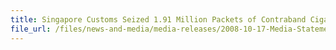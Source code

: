 ```yaml
---
title: Singapore Customs Seized 1.91 Million Packets of Contraband Cigarettes from 4 Containers
file_url: /files/news-and-media/media-releases/2008-10-17-Media-Statement.pdf
---
```

